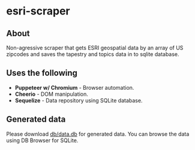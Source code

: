 # esri-scraper

## About
Non-agressive scraper that gets ESRI geospatial data by an array of US zipcodes and saves the tapestry and topics data in to sqlite database.

## Uses the following
* **Puppeteer w/ Chromium** - Browser automation.
* **Cheerio** - DOM manipulation.
* **Sequelize** - Data repository using SQLite database.

## Generated data
Please download [db/data.db](https://github.com/jasontalon/esri-scraper/blob/master/db/data.db) for generated data. You can browse the data using DB Browser for SQLite.
